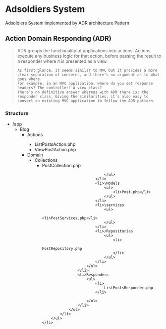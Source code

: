  <H1>Adsoldiers System</H1>
   <p>Adsoldiers System implemented by ADR architecture Pattern</p>
   <h2>Action Domain Responding (ADR)</h2>
   <blockquote>
    ADR groups the functionality of applications into actions. 
    Actions execute any business logic for that action, before passing the result to a responder where it is presented as a view.

    As first glance, it seems similar to MVC but it provides a more clear separation of concerns, and there’s no argument as to what goes where. 
    For example, in an MVC application, where do you set response headers? The controller? A view class? 
    There’s no definitive answer whereas with ADR there is: the responder class. Giving the similarities, it’s also easy to convert an existing MVC application to follow the ADR pattern.
   </blockquote>
<h3>Structure</h3>
<ul>
    <li>/app
        <ul>
            <li>Blog
                <ul>
                    <li>Actions</li>
                    <ul>
                        <li>ListPostsAction.php</li>
                        <li>ViewPostAction.php</li>
                    </ul>
                    <li>Domain
                        <ul>
                            <li>Collections
                                <ul>
                                    <li>PostCollection.php</li>

                                </ul>
                            </li>
                            <li>\Models
                                <ul>
                                    <li>Post.php</li>
                                </ul>
                            </li>
                            <li>\services
                                <ul>
                                    <li>PostServices.php</li>
                                </ul>
                            </li>
                            <li>/Repositories
                                <ul>
                                    <li>
                                        PostRepository.php
                                    </li>
                                </ul>
                            </li>
                        </ul>
                    </li>
                    <li>Responders
                        <ul>
                            <li>
                                ListPostsResponder.php
                            </li>
                           
                        </ul>
                    </li>
                </ul>
            </li>
        </ul>
    </li>
</ul>
